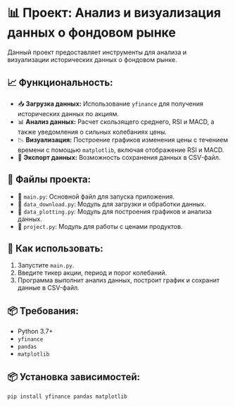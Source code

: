 # 📊 Проект: Анализ и визуализация данных о фондовом рынке

Данный проект предоставляет инструменты для анализа и визуализации исторических данных о фондовом рынке.

## 📈 Функциональность:

- 📥 **Загрузка данных:** Использование `yfinance` для получения исторических данных по акциям.
- 📊 **Анализ данных:** Расчет скользящего среднего, RSI и MACD, а также уведомления о сильных колебаниях цены.
- 📉 **Визуализация:** Построение графиков изменения цены с течением времени с помощью `matplotlib`, включая отображение RSI и MACD.
- 💾 **Экспорт данных:** Возможность сохранения данных в CSV-файл.

## 📁 Файлы проекта:

- 📌 `main.py`: Основной файл для запуска приложения.
- 📌 `data_download.py`: Модуль для загрузки и обработки данных.
- 📌 `data_plotting.py`: Модуль для построения графиков и анализа данных.
- 📌 `project.py`: Модуль для работы с ценами продуктов.

## 🚀 Как использовать:

1. Запустите `main.py`.
2. Введите тикер акции, период и порог колебаний.
3. Программа выполнит анализ данных, построит график и сохранит данные в CSV-файл.

## 📦 Требования:

- Python 3.7+
- `yfinance`
- `pandas`
- `matplotlib`

## 📦 Установка зависимостей:

```bash
pip install yfinance pandas matplotlib